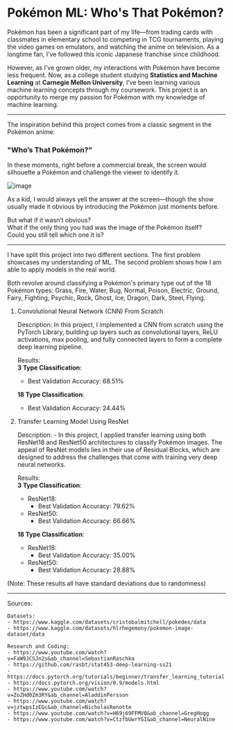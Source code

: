 # Pokémon ML: Who's That Pokémon?

Pokémon has been a significant part of my life—from trading cards with classmates in elementary school to competing in TCG tournaments, playing the video games on emulators, and watching the anime on television. As a longtime fan, I’ve followed this iconic Japanese franchise since childhood. 

However, as I’ve grown older, my interactions with Pokémon have become less frequent. Now, as a college student studying **Statistics and Machine Learning** at **Carnegie Mellon University**, I’ve been learning various machine learning concepts through my coursework. This project is an opportunity to merge my passion for Pokémon with my knowledge of machine learning.

---

The inspiration behind this project comes from a classic segment in the Pokémon anime:  
### **"Who’s That Pokémon?"**

In these moments, right before a commercial break, the screen would silhouette a Pokémon and challenge the viewer to identify it.

![image](https://github.com/user-attachments/assets/c8ddf82f-97ee-4646-acfa-7d7286d0b918)

As a kid, I would always yell the answer at the screen—though the show usually made it obvious by introducing the Pokémon just moments before.

But what if it wasn’t obvious?  
What if the only thing you had was the image of the Pokémon itself?  
Could you still tell which one it is?

---

I have split this project into two different sections. The first problem showcases
my understanding of ML. The second problem shows how I am able to apply models 
in the real world. 

Both revolve around classifying a Pokémon's primary type out of the 18 Pokémon types:
    Grass, Fire, Water, Bug, Normal, Poison, Electric, Ground, 
    Fairy, Fighting, Psychic, Rock, Ghost, Ice, Dragon, Dark, 
    Steel, Flying. 

1. Convolutional Neural Network (CNN) From Scratch

    Description: In this project, I implemented a CNN from scratch using the PyTorch Library, building up layers such as convolutional layers, ReLU activations, max pooling, and fully connected layers to form a complete deep learning pipeline.
    

    Results: <br>
    **3 Type Classification**: <br>
    - Best Validation Accuracy: 68.51% <br>

    **18 Type Classification**:<br>
    - Best Validation Accuracy: 24.44% <br>

3. Transfer Learning Model Using ResNet

    Description:
       - In this project, I applied transfer learning using both ResNet18 and ResNet50 architectures to classify Pokémon images. The appeal of ResNet models lies in  their use of Residual Blocks, which are designed to address the challenges that come with training very deep neural networks.

    Results: <br>
    **3 Type Classification**:
    - ResNet18: 
        - Best Validation Accuracy: 79.62%
    - ResNet50:  
        - Best Validation Accuracy: 66.66%

    **18 Type Classification**:
    - ResNet18:
        - Best Validation Accuracy: 35.00%
    - ResNet50: 
        - Best Validation Accuracy: 28.88% 

(Note: These results all have standard deviations due to randomness) <br>

---

Sources:

    Datasets:
    - https://www.kaggle.com/datasets/cristobalmitchell/pokedex/data
    - https://www.kaggle.com/datasets/hlrhegemony/pokemon-image-dataset/data

    Research and Coding:
    - https://www.youtube.com/watch?v=FaW9JCSJn2s&ab_channel=SebastianRaschka
    - https://github.com/rasbt/stat453-deep-learning-ss21
    - https://docs.pytorch.org/tutorials/beginner/transfer_learning_tutorial.html
    - https://docs.pytorch.org/vision/0.9/models.html
    - https://www.youtube.com/watch?v=ZoZHd0Zm3RY&ab_channel=AladdinPersson
    - https://www.youtube.com/watch?v=jztwpsIzEGc&ab_channel=NicholasRenotte
    - https://www.youtube.com/watch?v=H69j69FFMV0&ab_channel=GregHogg
    - https://www.youtube.com/watch?v=CtzfbUwrYGI&ab_channel=NeuralNine

